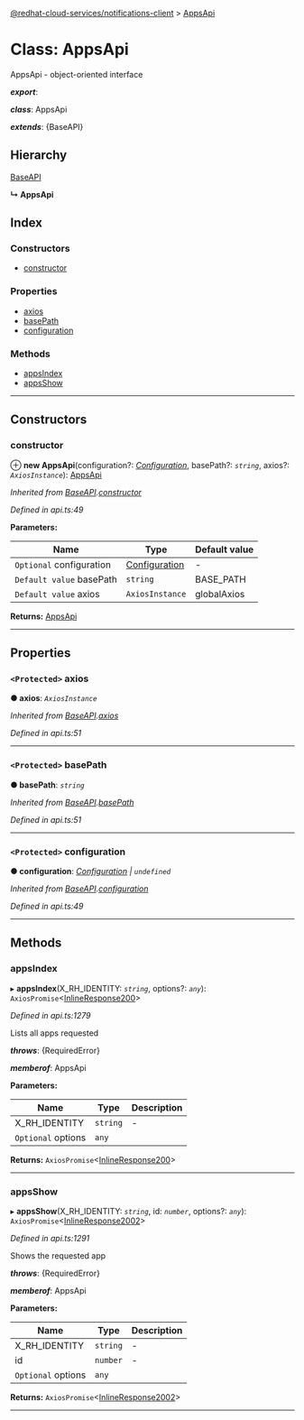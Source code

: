 [@redhat-cloud-services/notifications-client](../README.md) > [AppsApi](../classes/appsapi.md)

# Class: AppsApi

AppsApi - object-oriented interface

*__export__*: 

*__class__*: AppsApi

*__extends__*: {BaseAPI}

## Hierarchy

 [BaseAPI](baseapi.md)

**↳ AppsApi**

## Index

### Constructors

* [constructor](appsapi.md#constructor)

### Properties

* [axios](appsapi.md#axios)
* [basePath](appsapi.md#basepath)
* [configuration](appsapi.md#configuration)

### Methods

* [appsIndex](appsapi.md#appsindex)
* [appsShow](appsapi.md#appsshow)

---

## Constructors

<a id="constructor"></a>

###  constructor

⊕ **new AppsApi**(configuration?: *[Configuration](configuration.md)*, basePath?: *`string`*, axios?: *`AxiosInstance`*): [AppsApi](appsapi.md)

*Inherited from [BaseAPI](baseapi.md).[constructor](baseapi.md#constructor)*

*Defined in api.ts:49*

**Parameters:**

| Name | Type | Default value |
| ------ | ------ | ------ |
| `Optional` configuration | [Configuration](configuration.md) | - |
| `Default value` basePath | `string` |  BASE_PATH |
| `Default value` axios | `AxiosInstance` |  globalAxios |

**Returns:** [AppsApi](appsapi.md)

___

## Properties

<a id="axios"></a>

### `<Protected>` axios

**● axios**: *`AxiosInstance`*

*Inherited from [BaseAPI](baseapi.md).[axios](baseapi.md#axios)*

*Defined in api.ts:51*

___
<a id="basepath"></a>

### `<Protected>` basePath

**● basePath**: *`string`*

*Inherited from [BaseAPI](baseapi.md).[basePath](baseapi.md#basepath)*

*Defined in api.ts:51*

___
<a id="configuration"></a>

### `<Protected>` configuration

**● configuration**: *[Configuration](configuration.md) \| `undefined`*

*Inherited from [BaseAPI](baseapi.md).[configuration](baseapi.md#configuration)*

*Defined in api.ts:49*

___

## Methods

<a id="appsindex"></a>

###  appsIndex

▸ **appsIndex**(X_RH_IDENTITY: *`string`*, options?: *`any`*): `AxiosPromise`<[InlineResponse200](../interfaces/inlineresponse200.md)>

*Defined in api.ts:1279*

Lists all apps requested

*__throws__*: {RequiredError}

*__memberof__*: AppsApi

**Parameters:**

| Name | Type | Description |
| ------ | ------ | ------ |
| X_RH_IDENTITY | `string` |  \- |
| `Optional` options | `any` |

**Returns:** `AxiosPromise`<[InlineResponse200](../interfaces/inlineresponse200.md)>

___
<a id="appsshow"></a>

###  appsShow

▸ **appsShow**(X_RH_IDENTITY: *`string`*, id: *`number`*, options?: *`any`*): `AxiosPromise`<[InlineResponse2002](../interfaces/inlineresponse2002.md)>

*Defined in api.ts:1291*

Shows the requested app

*__throws__*: {RequiredError}

*__memberof__*: AppsApi

**Parameters:**

| Name | Type | Description |
| ------ | ------ | ------ |
| X_RH_IDENTITY | `string` |  \- |
| id | `number` |  \- |
| `Optional` options | `any` |

**Returns:** `AxiosPromise`<[InlineResponse2002](../interfaces/inlineresponse2002.md)>

___

